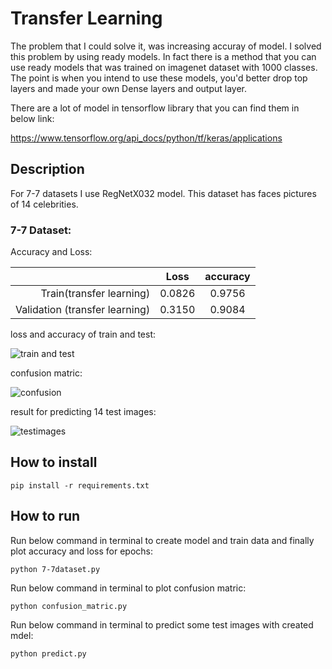# Transfer Learning 

The problem that I could solve it, was increasing accuray of model. I solved this problem by using ready models.
In fact there is a method that you can use ready models that was trained on imagenet dataset with 1000 classes. The point is when you intend to use these models, you'd better drop top layers and made your own Dense layers and output layer.

There are a lot of model in tensorflow library that you can find them in below link:

https://www.tensorflow.org/api_docs/python/tf/keras/applications

## Description

For 7-7 datasets I use RegNetX032 model.
This dataset has faces pictures of 14 celebrities.

### 7-7 Dataset:
 
 Accuracy and Loss:

 |           |       Loss     |        accuracy     |
 |---------: | :----------------: |:----------------: |
 |    Train(transfer learning)       |        0.0826          |        0.9756          |
 |    Validation (transfer learning)      |        0.3150          |        0.9084           |

loss and accuracy of train and test:

![train and test](https://github.com/javadnematollahi/python-assignment/assets/86910174/0e410cf3-2889-4afe-94fd-79b7edea7c61)


confusion matric:

![confusion](https://github.com/javadnematollahi/python-assignment/assets/86910174/825ed2b8-5951-4f66-8029-ddfa233e77cd)


result for predicting 14 test images:

![testimages](https://github.com/javadnematollahi/python-assignment/assets/86910174/bfeacfda-74a7-4b57-8834-7a265257856b)


## How to install

```
pip install -r requirements.txt
```

##  How to run

Run below command in terminal to create model and train data and finally plot accuracy and loss for epochs:

```
python 7-7dataset.py
```

Run below command in terminal to plot confusion matric:

```
python confusion_matric.py
```

Run below command in terminal to predict some test images with created mdel:

```
python predict.py
```
